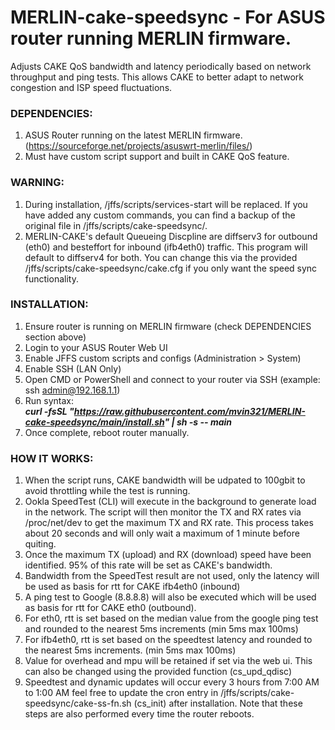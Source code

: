 # MERLIN-cake-speedsync - For ASUS router running MERLIN firmware. 

Adjusts CAKE QoS bandwidth and latency periodically based on network throughput and ping tests. This allows CAKE to better adapt to network congestion and ISP speed fluctuations.  

### __DEPENDENCIES:__  
1. ASUS Router running on the latest MERLIN firmware. (https://sourceforge.net/projects/asuswrt-merlin/files/)  
2. Must have custom script support and built in CAKE QoS feature.  

### __WARNING:__  
1. During installation, /jffs/scripts/services-start will be replaced. If you have added any custom commands, you can find a backup of the original file in /jffs/scripts/cake-speedsync/. 
2. MERLIN-CAKE's default Queueing Discpline are diffserv3 for outbound (eth0) and besteffort for inbound (ifb4eth0) traffic. This program will default to diffserv4 for both. You can change this via the provided /jffs/scripts/cake-speedsync/cake.cfg if you only want the speed sync functionality.

### __INSTALLATION:__  
1. Ensure router is running on MERLIN firmware (check DEPENDENCIES section above)
2. Login to your ASUS Router Web UI 
3. Enable JFFS custom scripts and configs (Administration > System)  
4. Enable SSH (LAN Only)  
5. Open CMD or PowerShell and connect to your router via SSH (example: ssh admin@192.168.1.1)  
6. Run syntax:            
___curl -fsSL "https://raw.githubusercontent.com/mvin321/MERLIN-cake-speedsync/main/install.sh" | sh -s -- main___  
7. Once complete, reboot router manually.  

### __HOW IT WORKS:__  
1. When the script runs, CAKE bandwidth will be udpated to 100gbit to avoid throttling while the test is running.  
2. Ookla SpeedTest (CLI) will execute in the background to generate load in the network. The script will then monitor the TX and RX rates via /proc/net/dev to get the maximum TX and RX rate. This process takes about 20 seconds and will only wait a maximum of 1 minute before quiting.  
3. Once the maximum TX (upload) and RX (download) speed have been identified. 95% of this rate will be set as CAKE's bandwidth.  
4. Bandwidth from the SpeedTest result are not used, only the latency will be used as basis for rtt for CAKE ifb4eth0 (inbound)  
5. A ping test to Google (8.8.8.8) will also be executed which will be used as basis for rtt for CAKE eth0 (outbound).  
6. For eth0, rtt is set based on the median value from the google ping test and rounded to the nearest 5ms increments (min 5ms max 100ms)  
7. For ifb4eth0, rtt is set based on the speedtest latency and rounded to the nearest 5ms increments. (min 5ms max 100ms)  
8. Value for overhead and mpu will be retained if set via the web ui. This can also be changed using the provided function (cs_upd_qdisc)  
9. Speedtest and dynamic updates will occur every 3 hours from 7:00 AM to 1:00 AM feel free to update the cron entry in /jffs/scripts/cake-speedsync/cake-ss-fn.sh (cs_init) after installation. Note that these steps are also performed every time the router reboots.  
